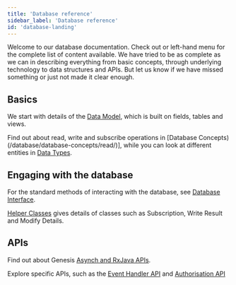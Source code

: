 ```yaml
---
title: 'Database reference'
sidebar_label: 'Database reference'
id: 'database-landing'
---
```


Welcome to our database documentation. Check out or left-hand menu for the complete list of content available. We have tried to be as complete as we can in describing everything from basic concepts, through underlying technology to data structures and APIs. But let us know if we have missed something or just not made it clear enough.

## Basics

We start with details of the [Data Model](/database/fields-tables-views/fields-tables-views/), which is built on fields, tables and views.

Find out about read, write and subscribe operations in [Database Concepts)(/database/database-concepts/read/)], while you can look at different entities in [Data Types](/database/data-types/table-entities/).

## Engaging with the database

For the standard methods of interacting with the database, see [Database Interface](/database/database-interface/entity-db/).
 
[Helper Classes](/database/helper-classes/) gives details of classes such as Subscription, Write Result and Modify Details.

## APIs

Find out about Genesis [Asynch and RxJava APIs](/database/types-of-api/asynch/).

Explore specific APIs, such as the [Event Handler API](/database/event-handler-api/event-handler-api/) and [Authorisation API](/database/authorisation-api/authorisation-api/)


